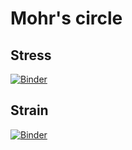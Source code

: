 # Mohr's circle
## Stress
[![Binder](https://mybinder.org/badge_logo.svg)](https://mybinder.org/v2/gh/AaronOET/ntouoet_mom_1131/main?labpath=Mohr_Circle%2FMohrCircle_Hibbler_Opposite.ipynb)
## Strain
[![Binder](https://mybinder.org/badge_logo.svg)](https://mybinder.org/v2/gh/AaronOET/ntouoet_mom_1131/main?labpath=Mohr_Circle_Strain%2FMohrCircle_Strain_Hibbler.ipynb)
